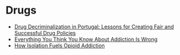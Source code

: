# Drugs
- [Drug Decriminalization in Portugal: Lessons for Creating Fair and Successful Drug Policies](https://papers.ssrn.com/sol3/papers.cfm?abstract_id=1464837)
- [Everything You Think You Know About Addiction Is Wrong](https://www.ted.com/talks/johann_hari_everything_you_think_you_know_about_addiction_is_wrong/up-next)
- [How Isolation Fuels Opioid Addiction](https://www.ted.com/talks/rachel_wurzman_how_isolation_fuels_opioid_addiction/up-next)
